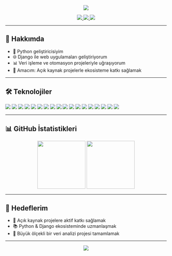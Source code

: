 <p align="center">
  <img src="https://capsule-render.vercel.app/api?type=waving&color=gradient&height=100&section=header&text=Merhaba,%20ben%20Şinasi%20Çekemci%20🍋&fontSize=30&fontColor=fff" />
</p>

<p align="center">
  <a href="https://www.linkedin.com/in/sinasicekemci/">
    <img src="https://img.shields.io/badge/LinkedIn-0077B5?style=for-the-badge&logo=linkedin&logoColor=white" />
  </a>
  <a href="sinasicekemci@gmail.com">
    <img src="https://img.shields.io/badge/E-posta-D14836?style=for-the-badge&logo=gmail&logoColor=white" />
  </a>
  <a href="https://github.com/kmprens">
    <img src="https://img.shields.io/badge/GitHub-181717?style=for-the-badge&logo=github&logoColor=white" />
  </a>
</p>

---

## 🚀 Hakkımda
- 🐍 Python geliştiricisiyim
- 🌐 Django ile web uygulamaları geliştiriyorum
- 📊 Veri işleme ve otomasyon projeleriyle uğraşıyorum
- 🎯 Amacım: Açık kaynak projelerle ekosisteme katkı sağlamak

---

## 🛠️ Teknolojiler
<p align="left">
  <img src="https://img.shields.io/badge/Python-3776AB?style=for-the-badge&logo=python&logoColor=white"/>
  <img src="https://img.shields.io/badge/Django-092E20?style=for-the-badge&logo=django&logoColor=white"/>
  <img src="https://img.shields.io/badge/C%23-239120?style=for-the-badge&logo=c-sharp&logoColor=white"/>
  <img src="https://img.shields.io/badge/SQL-4479A1?style=for-the-badge&logo=database&logoColor=white"/>
  <img src="https://img.shields.io/badge/Unity-000000?style=for-the-badge&logo=unity&logoColor=white"/>
  <img src="https://img.shields.io/badge/Arduino-00979D?style=for-the-badge&logo=arduino&logoColor=white"/>
  <img src="https://img.shields.io/badge/ASP.NET-512BD4?style=for-the-badge&logo=.net&logoColor=white"/>
  <img src="https://img.shields.io/badge/MVC-512BD4?style=for-the-badge&logo=.net&logoColor=white"/>
  <img src="https://img.shields.io/badge/jQuery-0769AD?style=for-the-badge&logo=jquery&logoColor=white"/>
  <img src="https://img.shields.io/badge/CSS-1572B6?style=for-the-badge&logo=css3&logoColor=white"/>
  <img src="https://img.shields.io/badge/HTML-E34F26?style=for-the-badge&logo=html5&logoColor=white"/>
  <img src="https://img.shields.io/badge/JavaScript-F7DF1E?style=for-the-badge&logo=javascript&logoColor=black"/>
  <img src="https://img.shields.io/badge/WordPress-21759B?style=for-the-badge&logo=wordpress&logoColor=white"/>
  <img src="https://img.shields.io/badge/PHP-777BB4?style=for-the-badge&logo=php&logoColor=white"/>
  <img src="https://img.shields.io/badge/Flask-000000?style=for-the-badge&logo=flask&logoColor=white"/>
  <img src="https://img.shields.io/badge/Linux-FCC624?style=for-the-badge&logo=linux&logoColor=black"/>
  <img src="https://img.shields.io/badge/CI%2FCD-4285F4?style=for-the-badge&logo=githubactions&logoColor=white"/>
  <img src="https://img.shields.io/badge/AWS-232F3E?style=for-the-badge&logo=amazon-aws&logoColor=white"/>
</p>

---

## 📊 GitHub İstatistikleri

<p align="center">
  <img src="https://github-readme-stats.vercel.app/api?username=kmprens&show_icons=true&theme=radical" height="150"/>
  <img src="https://github-readme-streak-stats.herokuapp.com/?user=kmprens&theme=radical" height="150"/>
</p>

---

## 🎯 Hedeflerim
- 🌟 Açık kaynak projelere aktif katkı sağlamak  
- 📚 Python & Django ekosisteminde uzmanlaşmak  
- 🚀 Büyük ölçekli bir veri analizi projesi tamamlamak  

---

<p align="center">
  <img src="https://capsule-render.vercel.app/api?type=waving&color=gradient&height=100&section=footer" />
</p>
